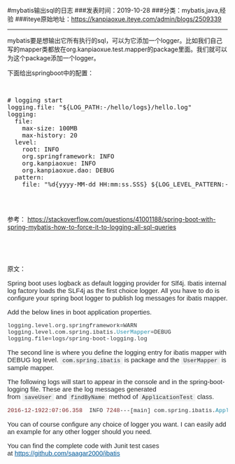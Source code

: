 #mybatis输出sql的日志
###发表时间：2019-10-28
###分类：mybatis,java,经验
###iteye原始地址：<a href="https://kanpiaoxue.iteye.com/admin/blogs/2509339" target="_blank">https://kanpiaoxue.iteye.com/admin/blogs/2509339</a>

---

<div class="iteye-blog-content-contain" style="font-size: 14px;"> 
 <p>mybatis要是想输出它所有执行的sql，可以为它添加一个logger。比如我们自己写的mapper类都放在org.kanpiaoxue.test.mapper的package里面。我们就可以为这个package添加一个logger。</p> 
 <p>下面给出springboot中的配置：</p> 
 <p>&nbsp;</p> 
 <pre name="code" class="xml"># logging start
logging.file: "${LOG_PATH:-/hello/logs}/hello.log"
logging:
  file:
    max-size: 100MB
    max-history: 20
  level:
    root: INFO
    org.springframework: INFO
    org.kanpiaoxue: INFO
    org.kanpiaoxue.dao: DEBUG
  pattern: 
    file: "%d{yyyy-MM-dd HH:mm:ss.SSS} ${LOG_LEVEL_PATTERN:-%5p} ${PID:- } --- [%t] %-40.40logger{39}[lineno:%line]: %m%n${LOG_EXCEPTION_CONVERSION_WORD:%wEx}"
    </pre> 
 <p>&nbsp;</p> 
 <p>参考：&nbsp;<a href="https://stackoverflow.com/questions/41001188/spring-boot-with-spring-mybatis-how-to-force-it-to-logging-all-sql-queries">https://stackoverflow.com/questions/41001188/spring-boot-with-spring-mybatis-how-to-force-it-to-logging-all-sql-queries</a></p> 
 <p>&nbsp;</p> 
 <p>&nbsp;</p> 
 <p>原文：</p> 
 <p style="margin-bottom: 1em; border: 0px; line-height: inherit; font-family: Arial, 'Helvetica Neue', Helvetica, sans-serif; font-size: 15px; vertical-align: baseline; clear: both; color: #242729;">Spring boot uses logback as default logging provider for Slf4j. Ibatis internal log factory loads the SLF4j as the first choice logger. All you have to do is configure your spring boot logger to publish log messages for ibatis mapper.</p> 
 <p style="margin-bottom: 1em; border: 0px; line-height: inherit; font-family: Arial, 'Helvetica Neue', Helvetica, sans-serif; font-size: 15px; vertical-align: baseline; clear: both; color: #242729;">Add the below lines in boot application properties.</p> 
 <pre class="lang-java prettyprint prettyprinted"><code style="margin: 0px; padding: 0px; border: 0px; font-style: inherit; font-variant: inherit; font-weight: inherit; line-height: inherit; font-family: Consolas, Menlo, Monaco, 'Lucida Console', 'Liberation Mono', 'DejaVu Sans Mono', 'Bitstream Vera Sans Mono', 'Courier New', monospace, sans-serif; font-size: 13px; vertical-align: baseline; white-space: inherit;"><span class="pln" style="margin: 0px; padding: 0px; border: 0px; font-style: inherit; font-variant: inherit; font-weight: inherit; line-height: inherit; font-family: inherit; vertical-align: baseline; color: #303336;">logging</span><span class="pun" style="margin: 0px; padding: 0px; border: 0px; font-style: inherit; font-variant: inherit; font-weight: inherit; line-height: inherit; font-family: inherit; vertical-align: baseline; color: #303336;">.</span><span class="pln" style="margin: 0px; padding: 0px; border: 0px; font-style: inherit; font-variant: inherit; font-weight: inherit; line-height: inherit; font-family: inherit; vertical-align: baseline; color: #303336;">level</span><span class="pun" style="margin: 0px; padding: 0px; border: 0px; font-style: inherit; font-variant: inherit; font-weight: inherit; line-height: inherit; font-family: inherit; vertical-align: baseline; color: #303336;">.</span><span class="pln" style="margin: 0px; padding: 0px; border: 0px; font-style: inherit; font-variant: inherit; font-weight: inherit; line-height: inherit; font-family: inherit; vertical-align: baseline; color: #303336;">org</span><span class="pun" style="margin: 0px; padding: 0px; border: 0px; font-style: inherit; font-variant: inherit; font-weight: inherit; line-height: inherit; font-family: inherit; vertical-align: baseline; color: #303336;">.</span><span class="pln" style="margin: 0px; padding: 0px; border: 0px; font-style: inherit; font-variant: inherit; font-weight: inherit; line-height: inherit; font-family: inherit; vertical-align: baseline; color: #303336;">springframework</span><span class="pun" style="margin: 0px; padding: 0px; border: 0px; font-style: inherit; font-variant: inherit; font-weight: inherit; line-height: inherit; font-family: inherit; vertical-align: baseline; color: #303336;">=</span><span class="pln" style="margin: 0px; padding: 0px; border: 0px; font-style: inherit; font-variant: inherit; font-weight: inherit; line-height: inherit; font-family: inherit; vertical-align: baseline; color: #303336;">WARN
logging</span><span class="pun" style="margin: 0px; padding: 0px; border: 0px; font-style: inherit; font-variant: inherit; font-weight: inherit; line-height: inherit; font-family: inherit; vertical-align: baseline; color: #303336;">.</span><span class="pln" style="margin: 0px; padding: 0px; border: 0px; font-style: inherit; font-variant: inherit; font-weight: inherit; line-height: inherit; font-family: inherit; vertical-align: baseline; color: #303336;">level</span><span class="pun" style="margin: 0px; padding: 0px; border: 0px; font-style: inherit; font-variant: inherit; font-weight: inherit; line-height: inherit; font-family: inherit; vertical-align: baseline; color: #303336;">.</span><span class="pln" style="margin: 0px; padding: 0px; border: 0px; font-style: inherit; font-variant: inherit; font-weight: inherit; line-height: inherit; font-family: inherit; vertical-align: baseline; color: #303336;">com</span><span class="pun" style="margin: 0px; padding: 0px; border: 0px; font-style: inherit; font-variant: inherit; font-weight: inherit; line-height: inherit; font-family: inherit; vertical-align: baseline; color: #303336;">.</span><span class="pln" style="margin: 0px; padding: 0px; border: 0px; font-style: inherit; font-variant: inherit; font-weight: inherit; line-height: inherit; font-family: inherit; vertical-align: baseline; color: #303336;">spring</span><span class="pun" style="margin: 0px; padding: 0px; border: 0px; font-style: inherit; font-variant: inherit; font-weight: inherit; line-height: inherit; font-family: inherit; vertical-align: baseline; color: #303336;">.</span><span class="pln" style="margin: 0px; padding: 0px; border: 0px; font-style: inherit; font-variant: inherit; font-weight: inherit; line-height: inherit; font-family: inherit; vertical-align: baseline; color: #303336;">ibatis</span><span class="pun" style="margin: 0px; padding: 0px; border: 0px; font-style: inherit; font-variant: inherit; font-weight: inherit; line-height: inherit; font-family: inherit; vertical-align: baseline; color: #303336;">.</span><span class="typ" style="margin: 0px; padding: 0px; border: 0px; font-style: inherit; font-variant: inherit; font-weight: inherit; line-height: inherit; font-family: inherit; vertical-align: baseline; color: #2b91af;">UserMapper</span><span class="pun" style="margin: 0px; padding: 0px; border: 0px; font-style: inherit; font-variant: inherit; font-weight: inherit; line-height: inherit; font-family: inherit; vertical-align: baseline; color: #303336;">=</span><span class="pln" style="margin: 0px; padding: 0px; border: 0px; font-style: inherit; font-variant: inherit; font-weight: inherit; line-height: inherit; font-family: inherit; vertical-align: baseline; color: #303336;">DEBUG
logging</span><span class="pun" style="margin: 0px; padding: 0px; border: 0px; font-style: inherit; font-variant: inherit; font-weight: inherit; line-height: inherit; font-family: inherit; vertical-align: baseline; color: #303336;">.</span><span class="pln" style="margin: 0px; padding: 0px; border: 0px; font-style: inherit; font-variant: inherit; font-weight: inherit; line-height: inherit; font-family: inherit; vertical-align: baseline; color: #303336;">file</span><span class="pun" style="margin: 0px; padding: 0px; border: 0px; font-style: inherit; font-variant: inherit; font-weight: inherit; line-height: inherit; font-family: inherit; vertical-align: baseline; color: #303336;">=</span><span class="pln" style="margin: 0px; padding: 0px; border: 0px; font-style: inherit; font-variant: inherit; font-weight: inherit; line-height: inherit; font-family: inherit; vertical-align: baseline; color: #303336;">logs</span><span class="pun" style="margin: 0px; padding: 0px; border: 0px; font-style: inherit; font-variant: inherit; font-weight: inherit; line-height: inherit; font-family: inherit; vertical-align: baseline; color: #303336;">/</span><span class="pln" style="margin: 0px; padding: 0px; border: 0px; font-style: inherit; font-variant: inherit; font-weight: inherit; line-height: inherit; font-family: inherit; vertical-align: baseline; color: #303336;">spring</span><span class="pun" style="margin: 0px; padding: 0px; border: 0px; font-style: inherit; font-variant: inherit; font-weight: inherit; line-height: inherit; font-family: inherit; vertical-align: baseline; color: #303336;">-</span><span class="pln" style="margin: 0px; padding: 0px; border: 0px; font-style: inherit; font-variant: inherit; font-weight: inherit; line-height: inherit; font-family: inherit; vertical-align: baseline; color: #303336;">boot</span><span class="pun" style="margin: 0px; padding: 0px; border: 0px; font-style: inherit; font-variant: inherit; font-weight: inherit; line-height: inherit; font-family: inherit; vertical-align: baseline; color: #303336;">-</span><span class="pln" style="margin: 0px; padding: 0px; border: 0px; font-style: inherit; font-variant: inherit; font-weight: inherit; line-height: inherit; font-family: inherit; vertical-align: baseline; color: #303336;">logging</span><span class="pun" style="margin: 0px; padding: 0px; border: 0px; font-style: inherit; font-variant: inherit; font-weight: inherit; line-height: inherit; font-family: inherit; vertical-align: baseline; color: #303336;">.</span><span class="pln" style="margin: 0px; padding: 0px; border: 0px; font-style: inherit; font-variant: inherit; font-weight: inherit; line-height: inherit; font-family: inherit; vertical-align: baseline; color: #303336;">log</span></code></pre> 
 <p style="margin-bottom: 1em; border: 0px; line-height: inherit; font-family: Arial, 'Helvetica Neue', Helvetica, sans-serif; font-size: 15px; vertical-align: baseline; clear: both; color: #242729;">The second line is where you define the logging entry for ibatis mapper with DEBUG log level.&nbsp;<code style="margin: 0px; padding: 1px 5px; border: 0px; font-style: inherit; font-variant: inherit; font-weight: inherit; line-height: inherit; font-family: Consolas, Menlo, Monaco, 'Lucida Console', 'Liberation Mono', 'DejaVu Sans Mono', 'Bitstream Vera Sans Mono', 'Courier New', monospace, sans-serif; font-size: 13px; vertical-align: baseline; background-color: #eff0f1; white-space: pre-wrap;">com.spring.ibatis</code>&nbsp;is package and the&nbsp;<code style="margin: 0px; padding: 1px 5px; border: 0px; font-style: inherit; font-variant: inherit; font-weight: inherit; line-height: inherit; font-family: Consolas, Menlo, Monaco, 'Lucida Console', 'Liberation Mono', 'DejaVu Sans Mono', 'Bitstream Vera Sans Mono', 'Courier New', monospace, sans-serif; font-size: 13px; vertical-align: baseline; background-color: #eff0f1; white-space: pre-wrap;">UserMapper</code>&nbsp;is sample mapper.</p> 
 <p style="margin-bottom: 1em; border: 0px; line-height: inherit; font-family: Arial, 'Helvetica Neue', Helvetica, sans-serif; font-size: 15px; vertical-align: baseline; clear: both; color: #242729;">The following logs will start to appear in the console and in the spring-boot-logging file. These are the log messages generated from&nbsp;<code style="margin: 0px; padding: 1px 5px; border: 0px; font-style: inherit; font-variant: inherit; font-weight: inherit; line-height: inherit; font-family: Consolas, Menlo, Monaco, 'Lucida Console', 'Liberation Mono', 'DejaVu Sans Mono', 'Bitstream Vera Sans Mono', 'Courier New', monospace, sans-serif; font-size: 13px; vertical-align: baseline; background-color: #eff0f1; white-space: pre-wrap;">saveUser</code>&nbsp;and&nbsp;<code style="margin: 0px; padding: 1px 5px; border: 0px; font-style: inherit; font-variant: inherit; font-weight: inherit; line-height: inherit; font-family: Consolas, Menlo, Monaco, 'Lucida Console', 'Liberation Mono', 'DejaVu Sans Mono', 'Bitstream Vera Sans Mono', 'Courier New', monospace, sans-serif; font-size: 13px; vertical-align: baseline; background-color: #eff0f1; white-space: pre-wrap;">findByName</code>&nbsp;method of&nbsp;<code style="margin: 0px; padding: 1px 5px; border: 0px; font-style: inherit; font-variant: inherit; font-weight: inherit; line-height: inherit; font-family: Consolas, Menlo, Monaco, 'Lucida Console', 'Liberation Mono', 'DejaVu Sans Mono', 'Bitstream Vera Sans Mono', 'Courier New', monospace, sans-serif; font-size: 13px; vertical-align: baseline; background-color: #eff0f1; white-space: pre-wrap;">ApplicationTest</code>&nbsp;class.</p> 
 <pre class="lang-java prettyprint prettyprinted"><code style="margin: 0px; padding: 0px; border: 0px; font-style: inherit; font-variant: inherit; font-weight: inherit; line-height: inherit; font-family: Consolas, Menlo, Monaco, 'Lucida Console', 'Liberation Mono', 'DejaVu Sans Mono', 'Bitstream Vera Sans Mono', 'Courier New', monospace, sans-serif; font-size: 13px; vertical-align: baseline; white-space: inherit;"><span class="lit" style="margin: 0px; padding: 0px; border: 0px; font-style: inherit; font-variant: inherit; font-weight: inherit; line-height: inherit; font-family: inherit; vertical-align: baseline; color: #7d2727;">2016</span><span class="pun" style="margin: 0px; padding: 0px; border: 0px; font-style: inherit; font-variant: inherit; font-weight: inherit; line-height: inherit; font-family: inherit; vertical-align: baseline; color: #303336;">-</span><span class="lit" style="margin: 0px; padding: 0px; border: 0px; font-style: inherit; font-variant: inherit; font-weight: inherit; line-height: inherit; font-family: inherit; vertical-align: baseline; color: #7d2727;">12</span><span class="pun" style="margin: 0px; padding: 0px; border: 0px; font-style: inherit; font-variant: inherit; font-weight: inherit; line-height: inherit; font-family: inherit; vertical-align: baseline; color: #303336;">-</span><span class="lit" style="margin: 0px; padding: 0px; border: 0px; font-style: inherit; font-variant: inherit; font-weight: inherit; line-height: inherit; font-family: inherit; vertical-align: baseline; color: #7d2727;">19</span><span class="lit" style="margin: 0px; padding: 0px; border: 0px; font-style: inherit; font-variant: inherit; font-weight: inherit; line-height: inherit; font-family: inherit; vertical-align: baseline; color: #7d2727;">22</span><span class="pun" style="margin: 0px; padding: 0px; border: 0px; font-style: inherit; font-variant: inherit; font-weight: inherit; line-height: inherit; font-family: inherit; vertical-align: baseline; color: #303336;">:</span><span class="lit" style="margin: 0px; padding: 0px; border: 0px; font-style: inherit; font-variant: inherit; font-weight: inherit; line-height: inherit; font-family: inherit; vertical-align: baseline; color: #7d2727;">07</span><span class="pun" style="margin: 0px; padding: 0px; border: 0px; font-style: inherit; font-variant: inherit; font-weight: inherit; line-height: inherit; font-family: inherit; vertical-align: baseline; color: #303336;">:</span><span class="lit" style="margin: 0px; padding: 0px; border: 0px; font-style: inherit; font-variant: inherit; font-weight: inherit; line-height: inherit; font-family: inherit; vertical-align: baseline; color: #7d2727;">06.358</span><span class="pln" style="margin: 0px; padding: 0px; border: 0px; font-style: inherit; font-variant: inherit; font-weight: inherit; line-height: inherit; font-family: inherit; vertical-align: baseline; color: #303336;">  INFO </span><span class="lit" style="margin: 0px; padding: 0px; border: 0px; font-style: inherit; font-variant: inherit; font-weight: inherit; line-height: inherit; font-family: inherit; vertical-align: baseline; color: #7d2727;">7248</span><span class="pun" style="margin: 0px; padding: 0px; border: 0px; font-style: inherit; font-variant: inherit; font-weight: inherit; line-height: inherit; font-family: inherit; vertical-align: baseline; color: #303336;">---</span><span class="pun" style="margin: 0px; padding: 0px; border: 0px; font-style: inherit; font-variant: inherit; font-weight: inherit; line-height: inherit; font-family: inherit; vertical-align: baseline; color: #303336;">[</span><span class="pln" style="margin: 0px; padding: 0px; border: 0px; font-style: inherit; font-variant: inherit; font-weight: inherit; line-height: inherit; font-family: inherit; vertical-align: baseline; color: #303336;">main</span><span class="pun" style="margin: 0px; padding: 0px; border: 0px; font-style: inherit; font-variant: inherit; font-weight: inherit; line-height: inherit; font-family: inherit; vertical-align: baseline; color: #303336;">]</span><span class="pln" style="margin: 0px; padding: 0px; border: 0px; font-style: inherit; font-variant: inherit; font-weight: inherit; line-height: inherit; font-family: inherit; vertical-align: baseline; color: #303336;"> com</span><span class="pun" style="margin: 0px; padding: 0px; border: 0px; font-style: inherit; font-variant: inherit; font-weight: inherit; line-height: inherit; font-family: inherit; vertical-align: baseline; color: #303336;">.</span><span class="pln" style="margin: 0px; padding: 0px; border: 0px; font-style: inherit; font-variant: inherit; font-weight: inherit; line-height: inherit; font-family: inherit; vertical-align: baseline; color: #303336;">spring</span><span class="pun" style="margin: 0px; padding: 0px; border: 0px; font-style: inherit; font-variant: inherit; font-weight: inherit; line-height: inherit; font-family: inherit; vertical-align: baseline; color: #303336;">.</span><span class="pln" style="margin: 0px; padding: 0px; border: 0px; font-style: inherit; font-variant: inherit; font-weight: inherit; line-height: inherit; font-family: inherit; vertical-align: baseline; color: #303336;">ibatis</span><span class="pun" style="margin: 0px; padding: 0px; border: 0px; font-style: inherit; font-variant: inherit; font-weight: inherit; line-height: inherit; font-family: inherit; vertical-align: baseline; color: #303336;">.</span><span class="typ" style="margin: 0px; padding: 0px; border: 0px; font-style: inherit; font-variant: inherit; font-weight: inherit; line-height: inherit; font-family: inherit; vertical-align: baseline; color: #2b91af;">ApplicationTest</span><span class="pun" style="margin: 0px; padding: 0px; border: 0px; font-style: inherit; font-variant: inherit; font-weight: inherit; line-height: inherit; font-family: inherit; vertical-align: baseline; color: #303336;">:</span><span class="typ" style="margin: 0px; padding: 0px; border: 0px; font-style: inherit; font-variant: inherit; font-weight: inherit; line-height: inherit; font-family: inherit; vertical-align: baseline; color: #2b91af;">Started</span><span class="typ" style="margin: 0px; padding: 0px; border: 0px; font-style: inherit; font-variant: inherit; font-weight: inherit; line-height: inherit; font-family: inherit; vertical-align: baseline; color: #2b91af;">ApplicationTest</span><span class="pln" style="margin: 0px; padding: 0px; border: 0px; font-style: inherit; font-variant: inherit; font-weight: inherit; line-height: inherit; font-family: inherit; vertical-align: baseline; color: #303336;"> in </span><span class="lit" style="margin: 0px; padding: 0px; border: 0px; font-style: inherit; font-variant: inherit; font-weight: inherit; line-height: inherit; font-family: inherit; vertical-align: baseline; color: #7d2727;">3.048</span><span class="pln" style="margin: 0px; padding: 0px; border: 0px; font-style: inherit; font-variant: inherit; font-weight: inherit; line-height: inherit; font-family: inherit; vertical-align: baseline; color: #303336;"> seconds </span><span class="pun" style="margin: 0px; padding: 0px; border: 0px; font-style: inherit; font-variant: inherit; font-weight: inherit; line-height: inherit; font-family: inherit; vertical-align: baseline; color: #303336;">(</span><span class="pln" style="margin: 0px; padding: 0px; border: 0px; font-style: inherit; font-variant: inherit; font-weight: inherit; line-height: inherit; font-family: inherit; vertical-align: baseline; color: #303336;">JVM running </span><span class="kwd" style="margin: 0px; padding: 0px; border: 0px; font-style: inherit; font-variant: inherit; font-weight: inherit; line-height: inherit; font-family: inherit; vertical-align: baseline; color: #101094;">for</span><span class="lit" style="margin: 0px; padding: 0px; border: 0px; font-style: inherit; font-variant: inherit; font-weight: inherit; line-height: inherit; font-family: inherit; vertical-align: baseline; color: #7d2727;">4.209</span><span class="pun" style="margin: 0px; padding: 0px; border: 0px; font-style: inherit; font-variant: inherit; font-weight: inherit; line-height: inherit; font-family: inherit; vertical-align: baseline; color: #303336;">)</span><span class="lit" style="margin: 0px; padding: 0px; border: 0px; font-style: inherit; font-variant: inherit; font-weight: inherit; line-height: inherit; font-family: inherit; vertical-align: baseline; color: #7d2727;">2016</span><span class="pun" style="margin: 0px; padding: 0px; border: 0px; font-style: inherit; font-variant: inherit; font-weight: inherit; line-height: inherit; font-family: inherit; vertical-align: baseline; color: #303336;">-</span><span class="lit" style="margin: 0px; padding: 0px; border: 0px; font-style: inherit; font-variant: inherit; font-weight: inherit; line-height: inherit; font-family: inherit; vertical-align: baseline; color: #7d2727;">12</span><span class="pun" style="margin: 0px; padding: 0px; border: 0px; font-style: inherit; font-variant: inherit; font-weight: inherit; line-height: inherit; font-family: inherit; vertical-align: baseline; color: #303336;">-</span><span class="lit" style="margin: 0px; padding: 0px; border: 0px; font-style: inherit; font-variant: inherit; font-weight: inherit; line-height: inherit; font-family: inherit; vertical-align: baseline; color: #7d2727;">19</span><span class="lit" style="margin: 0px; padding: 0px; border: 0px; font-style: inherit; font-variant: inherit; font-weight: inherit; line-height: inherit; font-family: inherit; vertical-align: baseline; color: #7d2727;">22</span><span class="pun" style="margin: 0px; padding: 0px; border: 0px; font-style: inherit; font-variant: inherit; font-weight: inherit; line-height: inherit; font-family: inherit; vertical-align: baseline; color: #303336;">:</span><span class="lit" style="margin: 0px; padding: 0px; border: 0px; font-style: inherit; font-variant: inherit; font-weight: inherit; line-height: inherit; font-family: inherit; vertical-align: baseline; color: #7d2727;">07</span><span class="pun" style="margin: 0px; padding: 0px; border: 0px; font-style: inherit; font-variant: inherit; font-weight: inherit; line-height: inherit; font-family: inherit; vertical-align: baseline; color: #303336;">:</span><span class="lit" style="margin: 0px; padding: 0px; border: 0px; font-style: inherit; font-variant: inherit; font-weight: inherit; line-height: inherit; font-family: inherit; vertical-align: baseline; color: #7d2727;">06.424</span><span class="pln" style="margin: 0px; padding: 0px; border: 0px; font-style: inherit; font-variant: inherit; font-weight: inherit; line-height: inherit; font-family: inherit; vertical-align: baseline; color: #303336;"> DEBUG </span><span class="lit" style="margin: 0px; padding: 0px; border: 0px; font-style: inherit; font-variant: inherit; font-weight: inherit; line-height: inherit; font-family: inherit; vertical-align: baseline; color: #7d2727;">7248</span><span class="pun" style="margin: 0px; padding: 0px; border: 0px; font-style: inherit; font-variant: inherit; font-weight: inherit; line-height: inherit; font-family: inherit; vertical-align: baseline; color: #303336;">---</span><span class="pun" style="margin: 0px; padding: 0px; border: 0px; font-style: inherit; font-variant: inherit; font-weight: inherit; line-height: inherit; font-family: inherit; vertical-align: baseline; color: #303336;">[</span><span class="pln" style="margin: 0px; padding: 0px; border: 0px; font-style: inherit; font-variant: inherit; font-weight: inherit; line-height: inherit; font-family: inherit; vertical-align: baseline; color: #303336;">main</span><span class="pun" style="margin: 0px; padding: 0px; border: 0px; font-style: inherit; font-variant: inherit; font-weight: inherit; line-height: inherit; font-family: inherit; vertical-align: baseline; color: #303336;">]</span><span class="pln" style="margin: 0px; padding: 0px; border: 0px; font-style: inherit; font-variant: inherit; font-weight: inherit; line-height: inherit; font-family: inherit; vertical-align: baseline; color: #303336;"> com</span><span class="pun" style="margin: 0px; padding: 0px; border: 0px; font-style: inherit; font-variant: inherit; font-weight: inherit; line-height: inherit; font-family: inherit; vertical-align: baseline; color: #303336;">.</span><span class="pln" style="margin: 0px; padding: 0px; border: 0px; font-style: inherit; font-variant: inherit; font-weight: inherit; line-height: inherit; font-family: inherit; vertical-align: baseline; color: #303336;">spring</span><span class="pun" style="margin: 0px; padding: 0px; border: 0px; font-style: inherit; font-variant: inherit; font-weight: inherit; line-height: inherit; font-family: inherit; vertical-align: baseline; color: #303336;">.</span><span class="pln" style="margin: 0px; padding: 0px; border: 0px; font-style: inherit; font-variant: inherit; font-weight: inherit; line-height: inherit; font-family: inherit; vertical-align: baseline; color: #303336;">ibatis</span><span class="pun" style="margin: 0px; padding: 0px; border: 0px; font-style: inherit; font-variant: inherit; font-weight: inherit; line-height: inherit; font-family: inherit; vertical-align: baseline; color: #303336;">.</span><span class="typ" style="margin: 0px; padding: 0px; border: 0px; font-style: inherit; font-variant: inherit; font-weight: inherit; line-height: inherit; font-family: inherit; vertical-align: baseline; color: #2b91af;">UserMapper</span><span class="pun" style="margin: 0px; padding: 0px; border: 0px; font-style: inherit; font-variant: inherit; font-weight: inherit; line-height: inherit; font-family: inherit; vertical-align: baseline; color: #303336;">.</span><span class="pln" style="margin: 0px; padding: 0px; border: 0px; font-style: inherit; font-variant: inherit; font-weight: inherit; line-height: inherit; font-family: inherit; vertical-align: baseline; color: #303336;">saveUser    </span><span class="pun" style="margin: 0px; padding: 0px; border: 0px; font-style: inherit; font-variant: inherit; font-weight: inherit; line-height: inherit; font-family: inherit; vertical-align: baseline; color: #303336;">:</span><span class="pun" style="margin: 0px; padding: 0px; border: 0px; font-style: inherit; font-variant: inherit; font-weight: inherit; line-height: inherit; font-family: inherit; vertical-align: baseline; color: #303336;">==&gt;</span><span class="typ" style="margin: 0px; padding: 0px; border: 0px; font-style: inherit; font-variant: inherit; font-weight: inherit; line-height: inherit; font-family: inherit; vertical-align: baseline; color: #2b91af;">Preparing</span><span class="pun" style="margin: 0px; padding: 0px; border: 0px; font-style: inherit; font-variant: inherit; font-weight: inherit; line-height: inherit; font-family: inherit; vertical-align: baseline; color: #303336;">:</span><span class="pln" style="margin: 0px; padding: 0px; border: 0px; font-style: inherit; font-variant: inherit; font-weight: inherit; line-height: inherit; font-family: inherit; vertical-align: baseline; color: #303336;"> insert into users</span><span class="pun" style="margin: 0px; padding: 0px; border: 0px; font-style: inherit; font-variant: inherit; font-weight: inherit; line-height: inherit; font-family: inherit; vertical-align: baseline; color: #303336;">(</span><span class="pln" style="margin: 0px; padding: 0px; border: 0px; font-style: inherit; font-variant: inherit; font-weight: inherit; line-height: inherit; font-family: inherit; vertical-align: baseline; color: #303336;">name</span><span class="pun" style="margin: 0px; padding: 0px; border: 0px; font-style: inherit; font-variant: inherit; font-weight: inherit; line-height: inherit; font-family: inherit; vertical-align: baseline; color: #303336;">)</span><span class="pln" style="margin: 0px; padding: 0px; border: 0px; font-style: inherit; font-variant: inherit; font-weight: inherit; line-height: inherit; font-family: inherit; vertical-align: baseline; color: #303336;"> values</span><span class="pun" style="margin: 0px; padding: 0px; border: 0px; font-style: inherit; font-variant: inherit; font-weight: inherit; line-height: inherit; font-family: inherit; vertical-align: baseline; color: #303336;">(?)</span><span class="lit" style="margin: 0px; padding: 0px; border: 0px; font-style: inherit; font-variant: inherit; font-weight: inherit; line-height: inherit; font-family: inherit; vertical-align: baseline; color: #7d2727;">2016</span><span class="pun" style="margin: 0px; padding: 0px; border: 0px; font-style: inherit; font-variant: inherit; font-weight: inherit; line-height: inherit; font-family: inherit; vertical-align: baseline; color: #303336;">-</span><span class="lit" style="margin: 0px; padding: 0px; border: 0px; font-style: inherit; font-variant: inherit; font-weight: inherit; line-height: inherit; font-family: inherit; vertical-align: baseline; color: #7d2727;">12</span><span class="pun" style="margin: 0px; padding: 0px; border: 0px; font-style: inherit; font-variant: inherit; font-weight: inherit; line-height: inherit; font-family: inherit; vertical-align: baseline; color: #303336;">-</span><span class="lit" style="margin: 0px; padding: 0px; border: 0px; font-style: inherit; font-variant: inherit; font-weight: inherit; line-height: inherit; font-family: inherit; vertical-align: baseline; color: #7d2727;">19</span><span class="lit" style="margin: 0px; padding: 0px; border: 0px; font-style: inherit; font-variant: inherit; font-weight: inherit; line-height: inherit; font-family: inherit; vertical-align: baseline; color: #7d2727;">22</span><span class="pun" style="margin: 0px; padding: 0px; border: 0px; font-style: inherit; font-variant: inherit; font-weight: inherit; line-height: inherit; font-family: inherit; vertical-align: baseline; color: #303336;">:</span><span class="lit" style="margin: 0px; padding: 0px; border: 0px; font-style: inherit; font-variant: inherit; font-weight: inherit; line-height: inherit; font-family: inherit; vertical-align: baseline; color: #7d2727;">07</span><span class="pun" style="margin: 0px; padding: 0px; border: 0px; font-style: inherit; font-variant: inherit; font-weight: inherit; line-height: inherit; font-family: inherit; vertical-align: baseline; color: #303336;">:</span><span class="lit" style="margin: 0px; padding: 0px; border: 0px; font-style: inherit; font-variant: inherit; font-weight: inherit; line-height: inherit; font-family: inherit; vertical-align: baseline; color: #7d2727;">06.444</span><span class="pln" style="margin: 0px; padding: 0px; border: 0px; font-style: inherit; font-variant: inherit; font-weight: inherit; line-height: inherit; font-family: inherit; vertical-align: baseline; color: #303336;"> DEBUG </span><span class="lit" style="margin: 0px; padding: 0px; border: 0px; font-style: inherit; font-variant: inherit; font-weight: inherit; line-height: inherit; font-family: inherit; vertical-align: baseline; color: #7d2727;">7248</span><span class="pun" style="margin: 0px; padding: 0px; border: 0px; font-style: inherit; font-variant: inherit; font-weight: inherit; line-height: inherit; font-family: inherit; vertical-align: baseline; color: #303336;">---</span><span class="pun" style="margin: 0px; padding: 0px; border: 0px; font-style: inherit; font-variant: inherit; font-weight: inherit; line-height: inherit; font-family: inherit; vertical-align: baseline; color: #303336;">[</span><span class="pln" style="margin: 0px; padding: 0px; border: 0px; font-style: inherit; font-variant: inherit; font-weight: inherit; line-height: inherit; font-family: inherit; vertical-align: baseline; color: #303336;">main</span><span class="pun" style="margin: 0px; padding: 0px; border: 0px; font-style: inherit; font-variant: inherit; font-weight: inherit; line-height: inherit; font-family: inherit; vertical-align: baseline; color: #303336;">]</span><span class="pln" style="margin: 0px; padding: 0px; border: 0px; font-style: inherit; font-variant: inherit; font-weight: inherit; line-height: inherit; font-family: inherit; vertical-align: baseline; color: #303336;"> com</span><span class="pun" style="margin: 0px; padding: 0px; border: 0px; font-style: inherit; font-variant: inherit; font-weight: inherit; line-height: inherit; font-family: inherit; vertical-align: baseline; color: #303336;">.</span><span class="pln" style="margin: 0px; padding: 0px; border: 0px; font-style: inherit; font-variant: inherit; font-weight: inherit; line-height: inherit; font-family: inherit; vertical-align: baseline; color: #303336;">spring</span><span class="pun" style="margin: 0px; padding: 0px; border: 0px; font-style: inherit; font-variant: inherit; font-weight: inherit; line-height: inherit; font-family: inherit; vertical-align: baseline; color: #303336;">.</span><span class="pln" style="margin: 0px; padding: 0px; border: 0px; font-style: inherit; font-variant: inherit; font-weight: inherit; line-height: inherit; font-family: inherit; vertical-align: baseline; color: #303336;">ibatis</span><span class="pun" style="margin: 0px; padding: 0px; border: 0px; font-style: inherit; font-variant: inherit; font-weight: inherit; line-height: inherit; font-family: inherit; vertical-align: baseline; color: #303336;">.</span><span class="typ" style="margin: 0px; padding: 0px; border: 0px; font-style: inherit; font-variant: inherit; font-weight: inherit; line-height: inherit; font-family: inherit; vertical-align: baseline; color: #2b91af;">UserMapper</span><span class="pun" style="margin: 0px; padding: 0px; border: 0px; font-style: inherit; font-variant: inherit; font-weight: inherit; line-height: inherit; font-family: inherit; vertical-align: baseline; color: #303336;">.</span><span class="pln" style="margin: 0px; padding: 0px; border: 0px; font-style: inherit; font-variant: inherit; font-weight: inherit; line-height: inherit; font-family: inherit; vertical-align: baseline; color: #303336;">saveUser    </span><span class="pun" style="margin: 0px; padding: 0px; border: 0px; font-style: inherit; font-variant: inherit; font-weight: inherit; line-height: inherit; font-family: inherit; vertical-align: baseline; color: #303336;">:</span><span class="pun" style="margin: 0px; padding: 0px; border: 0px; font-style: inherit; font-variant: inherit; font-weight: inherit; line-height: inherit; font-family: inherit; vertical-align: baseline; color: #303336;">==&gt;</span><span class="typ" style="margin: 0px; padding: 0px; border: 0px; font-style: inherit; font-variant: inherit; font-weight: inherit; line-height: inherit; font-family: inherit; vertical-align: baseline; color: #2b91af;">Parameters</span><span class="pun" style="margin: 0px; padding: 0px; border: 0px; font-style: inherit; font-variant: inherit; font-weight: inherit; line-height: inherit; font-family: inherit; vertical-align: baseline; color: #303336;">:</span><span class="pln" style="margin: 0px; padding: 0px; border: 0px; font-style: inherit; font-variant: inherit; font-weight: inherit; line-height: inherit; font-family: inherit; vertical-align: baseline; color: #303336;"> ibatis</span><span class="pun" style="margin: 0px; padding: 0px; border: 0px; font-style: inherit; font-variant: inherit; font-weight: inherit; line-height: inherit; font-family: inherit; vertical-align: baseline; color: #303336;">(</span><span class="typ" style="margin: 0px; padding: 0px; border: 0px; font-style: inherit; font-variant: inherit; font-weight: inherit; line-height: inherit; font-family: inherit; vertical-align: baseline; color: #2b91af;">String</span><span class="pun" style="margin: 0px; padding: 0px; border: 0px; font-style: inherit; font-variant: inherit; font-weight: inherit; line-height: inherit; font-family: inherit; vertical-align: baseline; color: #303336;">)</span><span class="lit" style="margin: 0px; padding: 0px; border: 0px; font-style: inherit; font-variant: inherit; font-weight: inherit; line-height: inherit; font-family: inherit; vertical-align: baseline; color: #7d2727;">2016</span><span class="pun" style="margin: 0px; padding: 0px; border: 0px; font-style: inherit; font-variant: inherit; font-weight: inherit; line-height: inherit; font-family: inherit; vertical-align: baseline; color: #303336;">-</span><span class="lit" style="margin: 0px; padding: 0px; border: 0px; font-style: inherit; font-variant: inherit; font-weight: inherit; line-height: inherit; font-family: inherit; vertical-align: baseline; color: #7d2727;">12</span><span class="pun" style="margin: 0px; padding: 0px; border: 0px; font-style: inherit; font-variant: inherit; font-weight: inherit; line-height: inherit; font-family: inherit; vertical-align: baseline; color: #303336;">-</span><span class="lit" style="margin: 0px; padding: 0px; border: 0px; font-style: inherit; font-variant: inherit; font-weight: inherit; line-height: inherit; font-family: inherit; vertical-align: baseline; color: #7d2727;">19</span><span class="lit" style="margin: 0px; padding: 0px; border: 0px; font-style: inherit; font-variant: inherit; font-weight: inherit; line-height: inherit; font-family: inherit; vertical-align: baseline; color: #7d2727;">22</span><span class="pun" style="margin: 0px; padding: 0px; border: 0px; font-style: inherit; font-variant: inherit; font-weight: inherit; line-height: inherit; font-family: inherit; vertical-align: baseline; color: #303336;">:</span><span class="lit" style="margin: 0px; padding: 0px; border: 0px; font-style: inherit; font-variant: inherit; font-weight: inherit; line-height: inherit; font-family: inherit; vertical-align: baseline; color: #7d2727;">07</span><span class="pun" style="margin: 0px; padding: 0px; border: 0px; font-style: inherit; font-variant: inherit; font-weight: inherit; line-height: inherit; font-family: inherit; vertical-align: baseline; color: #303336;">:</span><span class="lit" style="margin: 0px; padding: 0px; border: 0px; font-style: inherit; font-variant: inherit; font-weight: inherit; line-height: inherit; font-family: inherit; vertical-align: baseline; color: #7d2727;">06.445</span><span class="pln" style="margin: 0px; padding: 0px; border: 0px; font-style: inherit; font-variant: inherit; font-weight: inherit; line-height: inherit; font-family: inherit; vertical-align: baseline; color: #303336;"> DEBUG </span><span class="lit" style="margin: 0px; padding: 0px; border: 0px; font-style: inherit; font-variant: inherit; font-weight: inherit; line-height: inherit; font-family: inherit; vertical-align: baseline; color: #7d2727;">7248</span><span class="pun" style="margin: 0px; padding: 0px; border: 0px; font-style: inherit; font-variant: inherit; font-weight: inherit; line-height: inherit; font-family: inherit; vertical-align: baseline; color: #303336;">---</span><span class="pun" style="margin: 0px; padding: 0px; border: 0px; font-style: inherit; font-variant: inherit; font-weight: inherit; line-height: inherit; font-family: inherit; vertical-align: baseline; color: #303336;">[</span><span class="pln" style="margin: 0px; padding: 0px; border: 0px; font-style: inherit; font-variant: inherit; font-weight: inherit; line-height: inherit; font-family: inherit; vertical-align: baseline; color: #303336;">main</span><span class="pun" style="margin: 0px; padding: 0px; border: 0px; font-style: inherit; font-variant: inherit; font-weight: inherit; line-height: inherit; font-family: inherit; vertical-align: baseline; color: #303336;">]</span><span class="pln" style="margin: 0px; padding: 0px; border: 0px; font-style: inherit; font-variant: inherit; font-weight: inherit; line-height: inherit; font-family: inherit; vertical-align: baseline; color: #303336;"> com</span><span class="pun" style="margin: 0px; padding: 0px; border: 0px; font-style: inherit; font-variant: inherit; font-weight: inherit; line-height: inherit; font-family: inherit; vertical-align: baseline; color: #303336;">.</span><span class="pln" style="margin: 0px; padding: 0px; border: 0px; font-style: inherit; font-variant: inherit; font-weight: inherit; line-height: inherit; font-family: inherit; vertical-align: baseline; color: #303336;">spring</span><span class="pun" style="margin: 0px; padding: 0px; border: 0px; font-style: inherit; font-variant: inherit; font-weight: inherit; line-height: inherit; font-family: inherit; vertical-align: baseline; color: #303336;">.</span><span class="pln" style="margin: 0px; padding: 0px; border: 0px; font-style: inherit; font-variant: inherit; font-weight: inherit; line-height: inherit; font-family: inherit; vertical-align: baseline; color: #303336;">ibatis</span><span class="pun" style="margin: 0px; padding: 0px; border: 0px; font-style: inherit; font-variant: inherit; font-weight: inherit; line-height: inherit; font-family: inherit; vertical-align: baseline; color: #303336;">.</span><span class="typ" style="margin: 0px; padding: 0px; border: 0px; font-style: inherit; font-variant: inherit; font-weight: inherit; line-height: inherit; font-family: inherit; vertical-align: baseline; color: #2b91af;">UserMapper</span><span class="pun" style="margin: 0px; padding: 0px; border: 0px; font-style: inherit; font-variant: inherit; font-weight: inherit; line-height: inherit; font-family: inherit; vertical-align: baseline; color: #303336;">.</span><span class="pln" style="margin: 0px; padding: 0px; border: 0px; font-style: inherit; font-variant: inherit; font-weight: inherit; line-height: inherit; font-family: inherit; vertical-align: baseline; color: #303336;">saveUser    </span><span class="pun" style="margin: 0px; padding: 0px; border: 0px; font-style: inherit; font-variant: inherit; font-weight: inherit; line-height: inherit; font-family: inherit; vertical-align: baseline; color: #303336;">:</span><span class="pun" style="margin: 0px; padding: 0px; border: 0px; font-style: inherit; font-variant: inherit; font-weight: inherit; line-height: inherit; font-family: inherit; vertical-align: baseline; color: #303336;">&lt;==</span><span class="typ" style="margin: 0px; padding: 0px; border: 0px; font-style: inherit; font-variant: inherit; font-weight: inherit; line-height: inherit; font-family: inherit; vertical-align: baseline; color: #2b91af;">Updates</span><span class="pun" style="margin: 0px; padding: 0px; border: 0px; font-style: inherit; font-variant: inherit; font-weight: inherit; line-height: inherit; font-family: inherit; vertical-align: baseline; color: #303336;">:</span><span class="lit" style="margin: 0px; padding: 0px; border: 0px; font-style: inherit; font-variant: inherit; font-weight: inherit; line-height: inherit; font-family: inherit; vertical-align: baseline; color: #7d2727;">1</span><span class="lit" style="margin: 0px; padding: 0px; border: 0px; font-style: inherit; font-variant: inherit; font-weight: inherit; line-height: inherit; font-family: inherit; vertical-align: baseline; color: #7d2727;">2016</span><span class="pun" style="margin: 0px; padding: 0px; border: 0px; font-style: inherit; font-variant: inherit; font-weight: inherit; line-height: inherit; font-family: inherit; vertical-align: baseline; color: #303336;">-</span><span class="lit" style="margin: 0px; padding: 0px; border: 0px; font-style: inherit; font-variant: inherit; font-weight: inherit; line-height: inherit; font-family: inherit; vertical-align: baseline; color: #7d2727;">12</span><span class="pun" style="margin: 0px; padding: 0px; border: 0px; font-style: inherit; font-variant: inherit; font-weight: inherit; line-height: inherit; font-family: inherit; vertical-align: baseline; color: #303336;">-</span><span class="lit" style="margin: 0px; padding: 0px; border: 0px; font-style: inherit; font-variant: inherit; font-weight: inherit; line-height: inherit; font-family: inherit; vertical-align: baseline; color: #7d2727;">19</span><span class="lit" style="margin: 0px; padding: 0px; border: 0px; font-style: inherit; font-variant: inherit; font-weight: inherit; line-height: inherit; font-family: inherit; vertical-align: baseline; color: #7d2727;">22</span><span class="pun" style="margin: 0px; padding: 0px; border: 0px; font-style: inherit; font-variant: inherit; font-weight: inherit; line-height: inherit; font-family: inherit; vertical-align: baseline; color: #303336;">:</span><span class="lit" style="margin: 0px; padding: 0px; border: 0px; font-style: inherit; font-variant: inherit; font-weight: inherit; line-height: inherit; font-family: inherit; vertical-align: baseline; color: #7d2727;">07</span><span class="pun" style="margin: 0px; padding: 0px; border: 0px; font-style: inherit; font-variant: inherit; font-weight: inherit; line-height: inherit; font-family: inherit; vertical-align: baseline; color: #303336;">:</span><span class="lit" style="margin: 0px; padding: 0px; border: 0px; font-style: inherit; font-variant: inherit; font-weight: inherit; line-height: inherit; font-family: inherit; vertical-align: baseline; color: #7d2727;">06.457</span><span class="pln" style="margin: 0px; padding: 0px; border: 0px; font-style: inherit; font-variant: inherit; font-weight: inherit; line-height: inherit; font-family: inherit; vertical-align: baseline; color: #303336;"> DEBUG </span><span class="lit" style="margin: 0px; padding: 0px; border: 0px; font-style: inherit; font-variant: inherit; font-weight: inherit; line-height: inherit; font-family: inherit; vertical-align: baseline; color: #7d2727;">7248</span><span class="pun" style="margin: 0px; padding: 0px; border: 0px; font-style: inherit; font-variant: inherit; font-weight: inherit; line-height: inherit; font-family: inherit; vertical-align: baseline; color: #303336;">---</span><span class="pun" style="margin: 0px; padding: 0px; border: 0px; font-style: inherit; font-variant: inherit; font-weight: inherit; line-height: inherit; font-family: inherit; vertical-align: baseline; color: #303336;">[</span><span class="pln" style="margin: 0px; padding: 0px; border: 0px; font-style: inherit; font-variant: inherit; font-weight: inherit; line-height: inherit; font-family: inherit; vertical-align: baseline; color: #303336;">main</span><span class="pun" style="margin: 0px; padding: 0px; border: 0px; font-style: inherit; font-variant: inherit; font-weight: inherit; line-height: inherit; font-family: inherit; vertical-align: baseline; color: #303336;">]</span><span class="pln" style="margin: 0px; padding: 0px; border: 0px; font-style: inherit; font-variant: inherit; font-weight: inherit; line-height: inherit; font-family: inherit; vertical-align: baseline; color: #303336;"> com</span><span class="pun" style="margin: 0px; padding: 0px; border: 0px; font-style: inherit; font-variant: inherit; font-weight: inherit; line-height: inherit; font-family: inherit; vertical-align: baseline; color: #303336;">.</span><span class="pln" style="margin: 0px; padding: 0px; border: 0px; font-style: inherit; font-variant: inherit; font-weight: inherit; line-height: inherit; font-family: inherit; vertical-align: baseline; color: #303336;">spring</span><span class="pun" style="margin: 0px; padding: 0px; border: 0px; font-style: inherit; font-variant: inherit; font-weight: inherit; line-height: inherit; font-family: inherit; vertical-align: baseline; color: #303336;">.</span><span class="pln" style="margin: 0px; padding: 0px; border: 0px; font-style: inherit; font-variant: inherit; font-weight: inherit; line-height: inherit; font-family: inherit; vertical-align: baseline; color: #303336;">ibatis</span><span class="pun" style="margin: 0px; padding: 0px; border: 0px; font-style: inherit; font-variant: inherit; font-weight: inherit; line-height: inherit; font-family: inherit; vertical-align: baseline; color: #303336;">.</span><span class="typ" style="margin: 0px; padding: 0px; border: 0px; font-style: inherit; font-variant: inherit; font-weight: inherit; line-height: inherit; font-family: inherit; vertical-align: baseline; color: #2b91af;">UserMapper</span><span class="pun" style="margin: 0px; padding: 0px; border: 0px; font-style: inherit; font-variant: inherit; font-weight: inherit; line-height: inherit; font-family: inherit; vertical-align: baseline; color: #303336;">.</span><span class="pln" style="margin: 0px; padding: 0px; border: 0px; font-style: inherit; font-variant: inherit; font-weight: inherit; line-height: inherit; font-family: inherit; vertical-align: baseline; color: #303336;">findByName  </span><span class="pun" style="margin: 0px; padding: 0px; border: 0px; font-style: inherit; font-variant: inherit; font-weight: inherit; line-height: inherit; font-family: inherit; vertical-align: baseline; color: #303336;">:</span><span class="pun" style="margin: 0px; padding: 0px; border: 0px; font-style: inherit; font-variant: inherit; font-weight: inherit; line-height: inherit; font-family: inherit; vertical-align: baseline; color: #303336;">==&gt;</span><span class="typ" style="margin: 0px; padding: 0px; border: 0px; font-style: inherit; font-variant: inherit; font-weight: inherit; line-height: inherit; font-family: inherit; vertical-align: baseline; color: #2b91af;">Preparing</span><span class="pun" style="margin: 0px; padding: 0px; border: 0px; font-style: inherit; font-variant: inherit; font-weight: inherit; line-height: inherit; font-family: inherit; vertical-align: baseline; color: #303336;">:</span><span class="pln" style="margin: 0px; padding: 0px; border: 0px; font-style: inherit; font-variant: inherit; font-weight: inherit; line-height: inherit; font-family: inherit; vertical-align: baseline; color: #303336;"> select name from users WHERE name</span><span class="pun" style="margin: 0px; padding: 0px; border: 0px; font-style: inherit; font-variant: inherit; font-weight: inherit; line-height: inherit; font-family: inherit; vertical-align: baseline; color: #303336;">=?</span><span class="lit" style="margin: 0px; padding: 0px; border: 0px; font-style: inherit; font-variant: inherit; font-weight: inherit; line-height: inherit; font-family: inherit; vertical-align: baseline; color: #7d2727;">2016</span><span class="pun" style="margin: 0px; padding: 0px; border: 0px; font-style: inherit; font-variant: inherit; font-weight: inherit; line-height: inherit; font-family: inherit; vertical-align: baseline; color: #303336;">-</span><span class="lit" style="margin: 0px; padding: 0px; border: 0px; font-style: inherit; font-variant: inherit; font-weight: inherit; line-height: inherit; font-family: inherit; vertical-align: baseline; color: #7d2727;">12</span><span class="pun" style="margin: 0px; padding: 0px; border: 0px; font-style: inherit; font-variant: inherit; font-weight: inherit; line-height: inherit; font-family: inherit; vertical-align: baseline; color: #303336;">-</span><span class="lit" style="margin: 0px; padding: 0px; border: 0px; font-style: inherit; font-variant: inherit; font-weight: inherit; line-height: inherit; font-family: inherit; vertical-align: baseline; color: #7d2727;">19</span><span class="lit" style="margin: 0px; padding: 0px; border: 0px; font-style: inherit; font-variant: inherit; font-weight: inherit; line-height: inherit; font-family: inherit; vertical-align: baseline; color: #7d2727;">22</span><span class="pun" style="margin: 0px; padding: 0px; border: 0px; font-style: inherit; font-variant: inherit; font-weight: inherit; line-height: inherit; font-family: inherit; vertical-align: baseline; color: #303336;">:</span><span class="lit" style="margin: 0px; padding: 0px; border: 0px; font-style: inherit; font-variant: inherit; font-weight: inherit; line-height: inherit; font-family: inherit; vertical-align: baseline; color: #7d2727;">07</span><span class="pun" style="margin: 0px; padding: 0px; border: 0px; font-style: inherit; font-variant: inherit; font-weight: inherit; line-height: inherit; font-family: inherit; vertical-align: baseline; color: #303336;">:</span><span class="lit" style="margin: 0px; padding: 0px; border: 0px; font-style: inherit; font-variant: inherit; font-weight: inherit; line-height: inherit; font-family: inherit; vertical-align: baseline; color: #7d2727;">06.470</span><span class="pln" style="margin: 0px; padding: 0px; border: 0px; font-style: inherit; font-variant: inherit; font-weight: inherit; line-height: inherit; font-family: inherit; vertical-align: baseline; color: #303336;"> DEBUG </span><span class="lit" style="margin: 0px; padding: 0px; border: 0px; font-style: inherit; font-variant: inherit; font-weight: inherit; line-height: inherit; font-family: inherit; vertical-align: baseline; color: #7d2727;">7248</span><span class="pun" style="margin: 0px; padding: 0px; border: 0px; font-style: inherit; font-variant: inherit; font-weight: inherit; line-height: inherit; font-family: inherit; vertical-align: baseline; color: #303336;">---</span><span class="pun" style="margin: 0px; padding: 0px; border: 0px; font-style: inherit; font-variant: inherit; font-weight: inherit; line-height: inherit; font-family: inherit; vertical-align: baseline; color: #303336;">[</span><span class="pln" style="margin: 0px; padding: 0px; border: 0px; font-style: inherit; font-variant: inherit; font-weight: inherit; line-height: inherit; font-family: inherit; vertical-align: baseline; color: #303336;">main</span><span class="pun" style="margin: 0px; padding: 0px; border: 0px; font-style: inherit; font-variant: inherit; font-weight: inherit; line-height: inherit; font-family: inherit; vertical-align: baseline; color: #303336;">]</span><span class="pln" style="margin: 0px; padding: 0px; border: 0px; font-style: inherit; font-variant: inherit; font-weight: inherit; line-height: inherit; font-family: inherit; vertical-align: baseline; color: #303336;">  com</span><span class="pun" style="margin: 0px; padding: 0px; border: 0px; font-style: inherit; font-variant: inherit; font-weight: inherit; line-height: inherit; font-family: inherit; vertical-align: baseline; color: #303336;">.</span><span class="pln" style="margin: 0px; padding: 0px; border: 0px; font-style: inherit; font-variant: inherit; font-weight: inherit; line-height: inherit; font-family: inherit; vertical-align: baseline; color: #303336;">spring</span><span class="pun" style="margin: 0px; padding: 0px; border: 0px; font-style: inherit; font-variant: inherit; font-weight: inherit; line-height: inherit; font-family: inherit; vertical-align: baseline; color: #303336;">.</span><span class="pln" style="margin: 0px; padding: 0px; border: 0px; font-style: inherit; font-variant: inherit; font-weight: inherit; line-height: inherit; font-family: inherit; vertical-align: baseline; color: #303336;">ibatis</span><span class="pun" style="margin: 0px; padding: 0px; border: 0px; font-style: inherit; font-variant: inherit; font-weight: inherit; line-height: inherit; font-family: inherit; vertical-align: baseline; color: #303336;">.</span><span class="typ" style="margin: 0px; padding: 0px; border: 0px; font-style: inherit; font-variant: inherit; font-weight: inherit; line-height: inherit; font-family: inherit; vertical-align: baseline; color: #2b91af;">UserMapper</span><span class="pun" style="margin: 0px; padding: 0px; border: 0px; font-style: inherit; font-variant: inherit; font-weight: inherit; line-height: inherit; font-family: inherit; vertical-align: baseline; color: #303336;">.</span><span class="pln" style="margin: 0px; padding: 0px; border: 0px; font-style: inherit; font-variant: inherit; font-weight: inherit; line-height: inherit; font-family: inherit; vertical-align: baseline; color: #303336;">findByName  </span><span class="pun" style="margin: 0px; padding: 0px; border: 0px; font-style: inherit; font-variant: inherit; font-weight: inherit; line-height: inherit; font-family: inherit; vertical-align: baseline; color: #303336;">:</span><span class="pun" style="margin: 0px; padding: 0px; border: 0px; font-style: inherit; font-variant: inherit; font-weight: inherit; line-height: inherit; font-family: inherit; vertical-align: baseline; color: #303336;">==&gt;</span><span class="typ" style="margin: 0px; padding: 0px; border: 0px; font-style: inherit; font-variant: inherit; font-weight: inherit; line-height: inherit; font-family: inherit; vertical-align: baseline; color: #2b91af;">Parameters</span><span class="pun" style="margin: 0px; padding: 0px; border: 0px; font-style: inherit; font-variant: inherit; font-weight: inherit; line-height: inherit; font-family: inherit; vertical-align: baseline; color: #303336;">:</span><span class="pln" style="margin: 0px; padding: 0px; border: 0px; font-style: inherit; font-variant: inherit; font-weight: inherit; line-height: inherit; font-family: inherit; vertical-align: baseline; color: #303336;"> ibatis</span><span class="pun" style="margin: 0px; padding: 0px; border: 0px; font-style: inherit; font-variant: inherit; font-weight: inherit; line-height: inherit; font-family: inherit; vertical-align: baseline; color: #303336;">(</span><span class="typ" style="margin: 0px; padding: 0px; border: 0px; font-style: inherit; font-variant: inherit; font-weight: inherit; line-height: inherit; font-family: inherit; vertical-align: baseline; color: #2b91af;">String</span><span class="pun" style="margin: 0px; padding: 0px; border: 0px; font-style: inherit; font-variant: inherit; font-weight: inherit; line-height: inherit; font-family: inherit; vertical-align: baseline; color: #303336;">)</span><span class="lit" style="margin: 0px; padding: 0px; border: 0px; font-style: inherit; font-variant: inherit; font-weight: inherit; line-height: inherit; font-family: inherit; vertical-align: baseline; color: #7d2727;">2016</span><span class="pun" style="margin: 0px; padding: 0px; border: 0px; font-style: inherit; font-variant: inherit; font-weight: inherit; line-height: inherit; font-family: inherit; vertical-align: baseline; color: #303336;">-</span><span class="lit" style="margin: 0px; padding: 0px; border: 0px; font-style: inherit; font-variant: inherit; font-weight: inherit; line-height: inherit; font-family: inherit; vertical-align: baseline; color: #7d2727;">12</span><span class="pun" style="margin: 0px; padding: 0px; border: 0px; font-style: inherit; font-variant: inherit; font-weight: inherit; line-height: inherit; font-family: inherit; vertical-align: baseline; color: #303336;">-</span><span class="lit" style="margin: 0px; padding: 0px; border: 0px; font-style: inherit; font-variant: inherit; font-weight: inherit; line-height: inherit; font-family: inherit; vertical-align: baseline; color: #7d2727;">19</span><span class="lit" style="margin: 0px; padding: 0px; border: 0px; font-style: inherit; font-variant: inherit; font-weight: inherit; line-height: inherit; font-family: inherit; vertical-align: baseline; color: #7d2727;">22</span><span class="pun" style="margin: 0px; padding: 0px; border: 0px; font-style: inherit; font-variant: inherit; font-weight: inherit; line-height: inherit; font-family: inherit; vertical-align: baseline; color: #303336;">:</span><span class="lit" style="margin: 0px; padding: 0px; border: 0px; font-style: inherit; font-variant: inherit; font-weight: inherit; line-height: inherit; font-family: inherit; vertical-align: baseline; color: #7d2727;">07</span><span class="pun" style="margin: 0px; padding: 0px; border: 0px; font-style: inherit; font-variant: inherit; font-weight: inherit; line-height: inherit; font-family: inherit; vertical-align: baseline; color: #303336;">:</span><span class="lit" style="margin: 0px; padding: 0px; border: 0px; font-style: inherit; font-variant: inherit; font-weight: inherit; line-height: inherit; font-family: inherit; vertical-align: baseline; color: #7d2727;">06.504</span><span class="pln" style="margin: 0px; padding: 0px; border: 0px; font-style: inherit; font-variant: inherit; font-weight: inherit; line-height: inherit; font-family: inherit; vertical-align: baseline; color: #303336;"> DEBUG </span><span class="lit" style="margin: 0px; padding: 0px; border: 0px; font-style: inherit; font-variant: inherit; font-weight: inherit; line-height: inherit; font-family: inherit; vertical-align: baseline; color: #7d2727;">7248</span><span class="pun" style="margin: 0px; padding: 0px; border: 0px; font-style: inherit; font-variant: inherit; font-weight: inherit; line-height: inherit; font-family: inherit; vertical-align: baseline; color: #303336;">---</span><span class="pun" style="margin: 0px; padding: 0px; border: 0px; font-style: inherit; font-variant: inherit; font-weight: inherit; line-height: inherit; font-family: inherit; vertical-align: baseline; color: #303336;">[</span><span class="pln" style="margin: 0px; padding: 0px; border: 0px; font-style: inherit; font-variant: inherit; font-weight: inherit; line-height: inherit; font-family: inherit; vertical-align: baseline; color: #303336;">main</span><span class="pun" style="margin: 0px; padding: 0px; border: 0px; font-style: inherit; font-variant: inherit; font-weight: inherit; line-height: inherit; font-family: inherit; vertical-align: baseline; color: #303336;">]</span><span class="pln" style="margin: 0px; padding: 0px; border: 0px; font-style: inherit; font-variant: inherit; font-weight: inherit; line-height: inherit; font-family: inherit; vertical-align: baseline; color: #303336;">  com</span><span class="pun" style="margin: 0px; padding: 0px; border: 0px; font-style: inherit; font-variant: inherit; font-weight: inherit; line-height: inherit; font-family: inherit; vertical-align: baseline; color: #303336;">.</span><span class="pln" style="margin: 0px; padding: 0px; border: 0px; font-style: inherit; font-variant: inherit; font-weight: inherit; line-height: inherit; font-family: inherit; vertical-align: baseline; color: #303336;">spring</span><span class="pun" style="margin: 0px; padding: 0px; border: 0px; font-style: inherit; font-variant: inherit; font-weight: inherit; line-height: inherit; font-family: inherit; vertical-align: baseline; color: #303336;">.</span><span class="pln" style="margin: 0px; padding: 0px; border: 0px; font-style: inherit; font-variant: inherit; font-weight: inherit; line-height: inherit; font-family: inherit; vertical-align: baseline; color: #303336;">ibatis</span><span class="pun" style="margin: 0px; padding: 0px; border: 0px; font-style: inherit; font-variant: inherit; font-weight: inherit; line-height: inherit; font-family: inherit; vertical-align: baseline; color: #303336;">.</span><span class="typ" style="margin: 0px; padding: 0px; border: 0px; font-style: inherit; font-variant: inherit; font-weight: inherit; line-height: inherit; font-family: inherit; vertical-align: baseline; color: #2b91af;">UserMapper</span><span class="pun" style="margin: 0px; padding: 0px; border: 0px; font-style: inherit; font-variant: inherit; font-weight: inherit; line-height: inherit; font-family: inherit; vertical-align: baseline; color: #303336;">.</span><span class="pln" style="margin: 0px; padding: 0px; border: 0px; font-style: inherit; font-variant: inherit; font-weight: inherit; line-height: inherit; font-family: inherit; vertical-align: baseline; color: #303336;">findByName  </span><span class="pun" style="margin: 0px; padding: 0px; border: 0px; font-style: inherit; font-variant: inherit; font-weight: inherit; line-height: inherit; font-family: inherit; vertical-align: baseline; color: #303336;">:</span><span class="pun" style="margin: 0px; padding: 0px; border: 0px; font-style: inherit; font-variant: inherit; font-weight: inherit; line-height: inherit; font-family: inherit; vertical-align: baseline; color: #303336;">&lt;==</span><span class="typ" style="margin: 0px; padding: 0px; border: 0px; font-style: inherit; font-variant: inherit; font-weight: inherit; line-height: inherit; font-family: inherit; vertical-align: baseline; color: #2b91af;">Total</span><span class="pun" style="margin: 0px; padding: 0px; border: 0px; font-style: inherit; font-variant: inherit; font-weight: inherit; line-height: inherit; font-family: inherit; vertical-align: baseline; color: #303336;">:</span><span class="lit" style="margin: 0px; padding: 0px; border: 0px; font-style: inherit; font-variant: inherit; font-weight: inherit; line-height: inherit; font-family: inherit; vertical-align: baseline; color: #7d2727;">1</span></code></pre> 
 <p style="margin-bottom: 1em; border: 0px; line-height: inherit; font-family: Arial, 'Helvetica Neue', Helvetica, sans-serif; font-size: 15px; vertical-align: baseline; clear: both; color: #242729;">You can of course configure any choice of logger you want. I can easily add an example for any other logger should you need.</p> 
 <p style="margin-bottom: 1em; border: 0px; line-height: inherit; font-family: Arial, 'Helvetica Neue', Helvetica, sans-serif; font-size: 15px; vertical-align: baseline; clear: both; color: #242729;">You can find the complete code with Junit test cases at&nbsp;<a style="margin: 0px; padding: 0px; border: 0px; font-style: inherit; font-variant: inherit; font-weight: inherit; line-height: inherit; font-family: inherit; vertical-align: baseline; color: #005999; cursor: pointer;" href="https://github.com/saagar2000/ibatis" rel="noreferrer">https://github.com/saagar2000/ibatis</a></p> 
 <p>&nbsp;</p> 
 <p>&nbsp;</p> 
 <p>&nbsp;</p> 
</div>